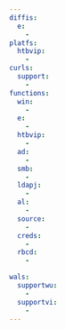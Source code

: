 ```yaml
---
diffis:
  e:
    -
platfs:
  htbvip:
    -
curls:
  support:
    -
functions:
  win:
    -
  e:
    -
  htbvip:
    -
  ad:
    -
  smb:
    -
  ldapj:
    -
  al:
    -
  source:
    -
  creds:
    -
  rbcd:
    -

wals:
  supportwu:
    -
  supportvi:
    -
---
```


